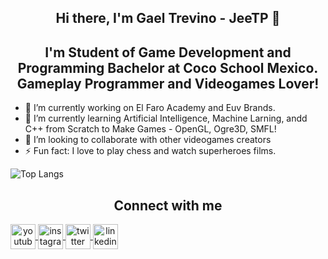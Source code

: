 <h2 align="center"> Hi there, I'm Gael Trevino - JeeTP 👋</h2>
<h2 align="center" >I'm Student of Game Development and Programming Bachelor at Coco School Mexico. Gameplay Programmer and Videogames Lover!</h2>

- 🔭 I’m currently working on El Faro Academy and Euv Brands.
- 🌱 I’m currently learning Artificial Intelligence, Machine Larning, andd C++ from Scratch to Make Games - OpenGL, Ogre3D, SMFL!
- 👯 I’m looking to collaborate with other videogames creators
- ⚡ Fun fact: I love to play chess and watch superheroes films.


![Top Langs](https://github-readme-stats.vercel.app/api/top-langs/?username=iamgaeltp&layout=compact&theme=dark)


<h2 align="center">Connect with me</h2>
<a align="center" href="https://www.youtube.com/channel/UCyJSToREsnEnYenRHEJbP7g" target="_blank">
   <img align="center" alt="youtube" src="https://i.ibb.co/W2r8NNQ/youtube.png" width=40" height="40">
</a>
<a align="center" href="https://www.instagram.com/gaeltrevinop/" target="_blank" >
   <img align="center" alt="instagram" src="https://i.ibb.co/QfgVxMf/instagram.png" width=40" height="40">
</a>
<a align="center" href="https://www.twitter.com/iamgaeltpp" target="_blank">
   <img align="center" alt="twitter" src="https://i.ibb.co/tqSpfLc/twitter.png" width=40" height="40">
</a>
<a align="center" href="https://www.linkedin.com/in/gael-trevino-prieto-324580182/" target="_blank">
   <img align="center" alt="linkedin" src="https://i.ibb.co/vk2H55Z/linkedin.png" width=40" height="40"">
</a>
